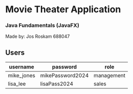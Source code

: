 # Movie Theater Application
### Java Fundamentals (JavaFX)

Made by: Jos Roskam 688047

## Users

| username        | password         | role            |
| --------------- | ---------------- | --------------- | 
| mike_jones      | mikePassword2024 | management      |
| lisa_lee        | lisaPass2024     | sales           |
